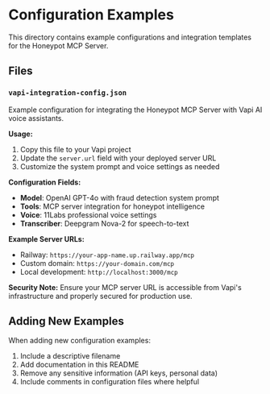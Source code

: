 # Configuration Examples

This directory contains example configurations and integration templates for the Honeypot MCP Server.

## Files

### `vapi-integration-config.json`
Example configuration for integrating the Honeypot MCP Server with Vapi AI voice assistants.

**Usage:**
1. Copy this file to your Vapi project
2. Update the `server.url` field with your deployed server URL
3. Customize the system prompt and voice settings as needed

**Configuration Fields:**
- **Model**: OpenAI GPT-4o with fraud detection system prompt
- **Tools**: MCP server integration for honeypot intelligence
- **Voice**: 11Labs professional voice settings
- **Transcriber**: Deepgram Nova-2 for speech-to-text

**Example Server URLs:**
- Railway: `https://your-app-name.up.railway.app/mcp`
- Custom domain: `https://your-domain.com/mcp`
- Local development: `http://localhost:3000/mcp`

**Security Note:**
Ensure your MCP server URL is accessible from Vapi's infrastructure and properly secured for production use.

## Adding New Examples

When adding new configuration examples:
1. Include a descriptive filename
2. Add documentation in this README
3. Remove any sensitive information (API keys, personal data)
4. Include comments in configuration files where helpful 